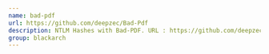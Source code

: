 ```yaml
---
name: bad-pdf
url: https://github.com/deepzec/Bad-Pdf
description: NTLM Hashes with Bad-PDF. URL : https://github.com/deepzec/Bad-Pdf Groups : blackarch blackarch-exploitation
group: blackarch
---
```

